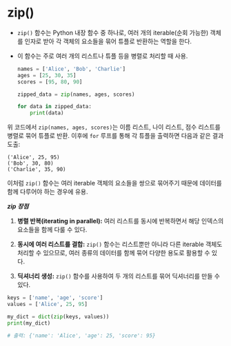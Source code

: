 # zip()
- `zip()` 함수는 Python 내장 함수 중 하나로, 여러 개의 iterable(순회 가능한) 객체를 인자로 받아 각 객체의 요소들을 묶어 튜플로 반환하는 역할을 한다. 
- 이 함수는 주로 여러 개의 리스트나 튜플 등을 병렬로 처리할 때 사용.

    ```python
    names = ['Alice', 'Bob', 'Charlie']
    ages = [25, 30, 35]
    scores = [95, 80, 90]

    zipped_data = zip(names, ages, scores)

    for data in zipped_data:
        print(data)
    ```

위 코드에서 `zip(names, ages, scores)`는 이름 리스트, 나이 리스트, 점수 리스트를 병렬로 묶어 튜플로 반환. 이후에 `for` 루프를 통해 각 튜플을 출력하면 다음과 같은 결과 도출:

```
('Alice', 25, 95)
('Bob', 30, 80)
('Charlie', 35, 90)
```

이처럼 `zip()` 함수는 여러 iterable 객체의 요소들을 쌍으로 묶어주기 때문에 데이터를 함께 다루어야 하는 경우에 유용.

***zip 장점***

1. **병렬 반복(iterating in parallel):** 여러 리스트를 동시에 반복하면서 해당 인덱스의 요소들을 함께 다룰 수 있다.
  
2. **동시에 여러 리스트를 결합:** `zip()` 함수는 리스트뿐만 아니라 다른 iterable 객체도 처리할 수 있으므로, 여러 종류의 데이터를 함께 묶어 다양한 용도로 활용할 수 있다.

3. **딕셔너리 생성:** `zip()` 함수를 사용하여 두 개의 리스트를 묶어 딕셔너리를 만들 수 있다.

```python
keys = ['name', 'age', 'score']
values = ['Alice', 25, 95]

my_dict = dict(zip(keys, values))
print(my_dict)

# 출력: {'name': 'Alice', 'age': 25, 'score': 95}
```